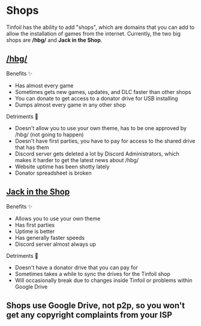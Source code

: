 # Shops

Tinfoil has the ability to add "shops", which are domains that you can add to allow the installation of games from the internet. Currently, the two big shops are **/hbg/** and **Jack in the Shop**.

## [/hbg/](https://hbgshop.ga/main.html)

Benefits ✨ 

* Has almost every game
* Sometimes gets new games, updates, and DLC faster than other shops
* You can donate to get access to a donator drive for USB installing
* Dumps almost every game in any other shop

Detriments 📛 

* Doesn't allow you to use your own theme, has to be one approved by /hbg/ (not going to happen)
* Doesn't have first parties, you have to pay for access to the shared drive that has them
* Discord server gets deleted a lot by Discord Administrators, which makes it harder to get the latest news about /hbg/
* Website uptime has been shotty lately
* Donator spreadsheet is broken

## [Jack in the Shop](https://jits.cc)

Benefits ✨ 

* Allows you to use your own theme
* Has first parties
* Uptime is better
* Has generally faster speeds 
* Discord server almost always up

Detriments 📛 

* Doesn't have a donator drive that you can pay for 
* Sometimes takes a while to sync the drives for the Tinfoil shop
* Will occasionally break due to changes inside Tinfoil or problems within Google Drive
##
## Shops use Google Drive, not p2p, so you won't get any copyright complaints from your ISP
